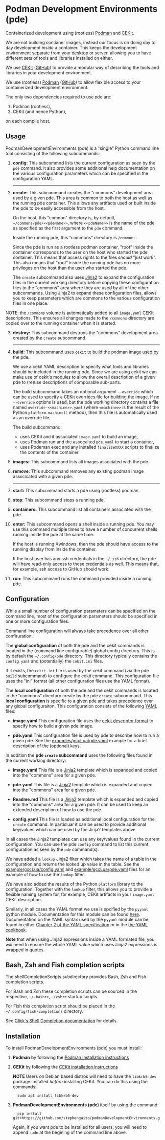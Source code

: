 # Podman Development Environments (pde)

Containerized development using (rootless) [Podman](https://podman.io/) and 
[CEKit](https://cekit.io/).

We are not building contianer images, instead our focus is on doing day to 
day development *inside* a container. This keeps the development 
environment separate from your desktop or server, allowing you to have 
different sets of tools and libraries installed on either. 

We use [CEKit](https://cekit.io/) 
([GitHub](https://github.com/cekit/cekit)) to provide a modular way of 
describing the tools and libraries in your development environment.

We use (rootless) [Podman](https://podman.io/) 
([GitHub](https://github.com/containers/podman)) to allow flexible access 
to your containerized development environment. 

The only two dependencies required to use pde are: 

1. Podman (rootless),
2. CEKit (and hence Python),

on each compile host.

## Usage

PodmanDevelopmentEnvironments (pde) is a "single" Python command line tool 
consisting of the following subcommands:

1. **config:** This subcommnd lists the current configuration as seen by 
   the ``pde`` command. It also provides some additional help 
   documentation on the various configuration parameters which can be 
   specified in the configuration YAML.

   ----
   
2. **create:** This subcommand creates the "commons" development area used 
   by a given pde. This area is common to both the host as well as the 
   running pde container. This allows any artifacts used or built inside 
   the pde to be easily accessible from the host. 

   On the host, this "comnon" directory is, by default, 
   ``~/commons/pde/<<pdeName>>``, where ``<<pdeName>>`` is the name of the 
   pde as specified as the first argument to the ``pde`` command. 

   Inside the running pde, this "commons" directory is ``/commons``.

   Since the pde is run as a rootless podman container, "root" inside the 
   container corresponds to the user on the host who started the pde 
   container. This means that access rights to the files *should* "just 
   work". This also means that "root" inside the running pde has no more 
   privileges on the host than the user who started the pde. 

   The ``create`` subcommand also uses 
   [Jinja2](https://jinja2docs.readthedocs.io/en/stable/)
   to expand the configuration files in the current working directory 
   before copying these configuration files to the "commons" area where 
   they are used by all of the other subcommands. Using Jinja2 to expand 
   these configuration files, allows you to keep parameters which are 
   commons to the various configuration files in one place. 

  NOTE: the ``/commons`` volume is automatically added to all 
  ``image.yaml`` CEKit descriptions. This ensures all changes made to the 
  ``/commons`` directory are copied over to the running container when it 
  is started. 

3. **destroy:** This subcommand destroys the "commons" development area 
   created by the ``create`` subcommand. 

   ----
   
4. **build:** This subcommand uses ``cekit`` to build the podman image 
   used by the pde.

   We use a cekit YAML description to specify what tools and libraries 
   should be included in the running pde. Since we are using cekit we can 
   make use of cekit's modules to allow the overall description of a given 
   pde to (re)use descriptions of composable sub-parts. 

   The build subcommand takes an optional argument ``--override`` which 
   can be used to specify a CEKit overrides file for building the image. 
   If no ``--override`` options is used, but the pde working directory 
   contains a file named ``override-<<machine>>.yaml`` (where 
   ``<machine>>`` is the result of the Python ``platform.machine()`` 
   method), then this file is automatically used as an override file.

   The build subcommand:
     - uses CEKit and it associated ``image.yaml`` to build an image,
     - uses Podman run and the assocaited ``pde.yaml`` to start a container,
     - uses Podeman exec and any installed ``finalizeXXXX`` scripts to finalize the contents of the container.

5. **images:** This subcommand lists all images associated with the pde.

6. **remove:** This subcommand removes any existing podman image 
   associcated with a given pde. 

   ----
   
7. **start:** This subcommand starts a pde using (rootless) podman.

8. **stop:** This subcommand stops a running pde.

9. **containers:** This subcommand list all containers associated with the 
   pde. 

10. **enter:** This subcommand opens a shell inside a running pde. You may 
    use this command multiple times to have a number of concurrent shells 
    running inside the pde at the same time. 

    If the host is running Xwindows, then the pde should have access to the 
    running display from inside the container. 

    If the host user has any ssh credentials in the ``~/.ssh`` directory, 
    the pde will have read-only access to these credentials as well. This 
    means that, for example, ssh access to GitHub should work. 

11. **run:** This subcommand runs the command provided inside a running 
    pde. 

## Configuration

While a small number of configuration parameters can be specified on the 
command line, most of the configuration parameters should be specified in 
one or more configuration files. 

Command line configuration will always take precedence over all other 
confiruration. 

The **global configuration** of both the pde and the cekit commands is 
located in the (command line configurable) global config directory. This 
is by default the ``~/.config/pde`` directory. This directory typically 
contains the ``config.yaml`` and (potentially) the ``cekit.ini`` files.

If it exists, the ``cekit.ini`` file is used by the cekit command (via the 
pde ``build`` subcommand) to configure the cekit command. This 
configuration file uses the "ini" format (all other configuration files 
use the YAML format).

The **local configuration** of both the pde and the cekit commands is 
located in the "commons" directory create by the pde ``create`` subcommand. 
This **local configuration** is specific to a given pde and takes 
precedence over any global configuraiton. This configuration consists of 
the following [YAML](https://en.wikipedia.org/wiki/YAML) files: 

  - **image.yaml** This configuration file uses the [cekit descriptor 
    format](https://docs.cekit.io/en/latest/descriptor/index.html)
    to specify how to build a given pde image.

  - **pde.yaml** This configuration file is used by pde to describe how to 
    run a given pde. See the
    [examples/gccLua/pde.yaml](examples/gccLua/pde.yaml)
    example for a brief description of the (optional) keys. 

In addition the **pde ``create`` subcommand** uses the following files 
found in the current working directory: 

  - **image.yaml** This file is a
    [Jinja2](https://jinja2docs.readthedocs.io/en/stable/)
    template which is expanded and copied into the "commons" area for a 
    given pde. 

  - **pde.yaml** This file is a
    [Jinja2](https://jinja2docs.readthedocs.io/en/stable/)
    template which is expanded and copied into the "commons" area for a 
    given pde. 

  - **Readme.md**  This file is a
    [Jinja2](https://jinja2docs.readthedocs.io/en/stable/)
    template which is expanded and copied into the "commons" area for a 
    given pde. It can be used to keep an extended description of how to 
    use the pde. 

  - **config.yaml** This file is loaded as additional local configuration 
    for the ``create`` command. In particluar it can be used to provide 
    additional key/values which can be used by the Jinja2 templates above.

In all cases the Jinja2 templates can use any key/values found in the 
current configuration. You can use the pde ``config`` command to list this 
current configuration as seen by the ``pde`` command(s). 

We have added a ``lookup`` Jinja2 filter which takes the name of a table 
in the configuration and returns the looked up value in the table. See the 
[example/gccLua/config.yaml](examples/gccLua/config.yaml) and 
[example/gccLua/pde.yaml](examples/gccLua/pde.yaml) files for an example
of how to use the ``lookup`` filter. 

We have also added the results of the Python ``platform`` library to the 
configuration. Together with the ``lookup`` filter, this allows you to 
provide a flexible naming system for, for example, CEKit artifacts in your 
``image.yaml`` CEKit description. 

Similarly, in all cases the YAML format we use is spcified by the 
``pyyaml`` python module. Documentation for this module can be found
[here](https://pyyaml.org/wiki/PyYAMLDocumentation).
Documentation on the YAML syntax used by the ``pyyaml`` module can be found in either 
[Chapter 2 of the YAML specification](http://yaml.org/spec/1.1/#id857168)
or in the 
[the YAML cookbook](https://yaml.org/YAML_for_ruby.html).

**Note** that when using Jinja2 expressions inside a YAML formated file, 
you *will* need to ensure the whole YAML value which uses Jinja2 
expressions is wrapped in quotes. 

## Bash, Zsh and Fish completion scripts

The shellCompletionScripts subdirectory provides Bash, Zsh and Fish 
completion scripts. 

For Bash and Zsh these completion scripts can be sourced in the 
respective, ``~/.bashrc``, ``~/zshrc`` startup scripts. 

For Fish this completion script should be placed in the 
``~/.config/fish/completions`` directory. 

See [Click's Shell Completion 
documentation](https://click.palletsprojects.com/en/7.x/bashcomplete/#activation-script) 
for details. 

## Installation

To install PodmanDevelopmentEnvironments (pde) you must install:

1. **Podman** by following the [Podman installation 
   instructions](https://podman.io/getting-started/installation) 

2. **CEKit** by following the [CEKit installation 
   instructions](https://docs.cekit.io/en/latest/handbook/installation/instructions.html) 

   **NOTE** Users on Debian based distros will need to have the
   ``libkrb5-dev`` package installed *before* installing CEKit.
   You can do this using the commands:

   ```
     sudo apt install libkrb5-dev
   ```

3. **PodmanDevelopmentEnvironments (pde)** itself by using the command:

   ```
     pip install git+https://github.com/stephengaito/podmanDevelopmentEnvironments.git
   ```

   Again, if you want pde to be installed for all users, you will need to 
   append ``sudo`` at the begining of the command line above.
